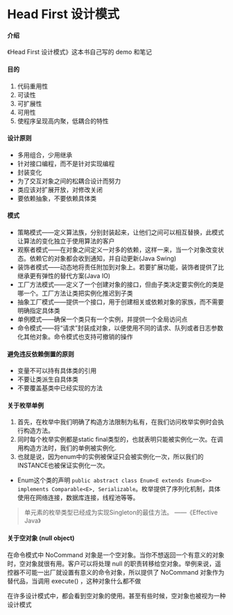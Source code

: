 # Head First 设计模式

#### 介绍
《Head First 设计模式》这本书自己写的 demo 和笔记



#### 目的

1. 代码重用性
2. 可读性
3. 可扩展性
4. 可用性
5. 使程序呈现高内聚，低耦合的特性



####  设计原则

* 多用组合，少用继承
* 针对接口编程，而不是针对实现编程
* 封装变化
* 为了交互对象之间的松耦合设计而努力
* 类应该对扩展开放，对修改关闭
* 要依赖抽象，不要依赖具体类



#### 模式

* 策略模式——定义算法族，分别封装起来，让他们之间可以相互替换，此模式让算法的变化独立于使用算法的客户
* 观察者模式——在对象之间定义一对多的依赖，这样一来，当一个对象改变状态。依赖它的对象都会收到通知，并自动更新(Java Swing)
* 装饰者模式——动态地将责任附加到对象上。若要扩展功能，装饰者提供了比继承更有弹性的替代方案(Java IO)
* 工厂方法模式——定义了一个创建对象的接口，但由子类决定要实例化的类是哪一个。工厂方法让类把实例化推迟到子类
* 抽象工厂模式——提供一个接口，用于创建相关或依赖对象的家族，而不需要明确指定具体类
* 单例模式——确保一个类只有一个实例，并提供一个全局访问点
* 命令模式——将“请求”封装成对象，以便使用不同的请求、队列或者日志参数化其他对象。命令模式也支持可撤销的操作



#### 避免违反依赖倒置的原则

* 变量不可以持有具体类的引用
* 不要让类派生自具体类
* 不要覆盖基类中已经实现的方法



#### 关于枚举单例

1. 首先，在枚举中我们明确了构造方法限制为私有，在我们访问枚举实例时会执行构造方法。
2. 同时每个枚举实例都是static final类型的，也就表明只能被实例化一次。在调用构造方法时，我们的单例被实例化.
3. 也就是说，因为enum中的实例被保证只会被实例化一次，所以我们的INSTANCE也被保证实例化一次。 

* Enum这个类的声明 `public abstract class Enum<E extends Enum<E>> implements Comparable<E>, Serializable`。枚举提供了序列化机制，具体使用在网络连接，数据库连接，线程池等等。


> 单元素的枚举类型已经成为实现Singleton的最佳方法。		——《Effective Java》



#### 关于空对象 (null object)

在命令模式中 NoCommand 对象是一个空对象。当你不想返回一个有意义的对象时，空对象就很有用。客户可以将处理 null 的职责转移给空对象。举例来说，遥控器不可能一出厂就设置有意义的命令对象，所以提供了 NoCommand 对象作为替代品，当调用 execute() ，这种对象什么都不做

在许多设计模式中，都会看到空对象的使用。甚至有些时候，空对象也被视为一种设计模式
